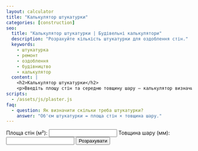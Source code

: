 ```yaml
---
layout: calculator
title: "Калькулятор штукатурки"
categories: [construction]
seo:
  title: "Калькулятор штукатурки | Будівельні калькулятори"
  description: "Розрахуйте кількість штукатурки для оздоблення стін."
  keywords:
    - штукатурка
    - ремонт
    - оздоблення
    - будівництво
    - калькулятор
  content: |
    <h2>Калькулятор штукатурки</h2>
    <p>Введіть площу стін та середню товщину шару — калькулятор визначить об'єм штукатурки.</p>
scripts:
  - /assets/js/plaster.js
faq:
  - question: Як визначити скільки треба штукатурки?
    answer: "Об'єм штукатурки = площа стін × товщина шару."
---
```


<form id="plaster-form" autocomplete="off">
  <label>
    Площа стін (м²):
    <input type="number" id="plaster-area" min="0" step="any" required>
  </label>
  <label>
    Товщина шару (мм):
    <input type="number" id="plaster-thickness" min="1" step="any" required>
  </label>
  <button type="submit">Розрахувати</button>
</form>
<div id="plaster-result" class="result"></div>
